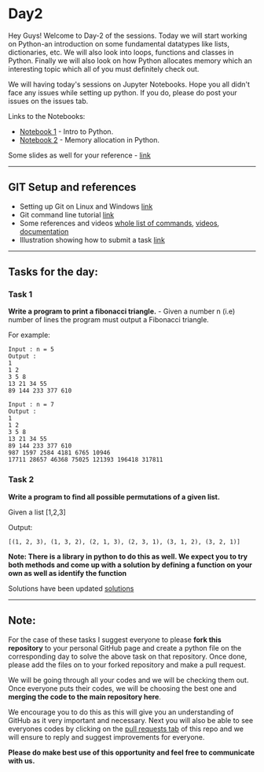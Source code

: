 # Day2

Hey Guys! Welcome to Day-2 of the sessions. Today we will start working on Python-an introduction on some fundamental datatypes like lists, dictionaries, etc. We will also look into loops, functions and classes in Python. Finally we will also look on how Python allocates memory which an interesting topic which all of you must definitely check out.

We will having today's sessions on Jupyter Notebooks. Hope you all didn't face any issues while setting up python. If you do, please do post your issues on the issues tab.

Links to the Notebooks:

- [Notebook 1](DAY2%20-%20Notebook1.ipynb) - Intro to Python.
- [Notebook 2](DAY2%20-%20Notebook2.ipynb) - Memory allocation in Python.


Some slides as well for your reference - [link](https://docs.google.com/presentation/d/1y_MTE5L5KadyUUbqTyrbCkzLhygpnd0mJaCgYLiI9uE/edit#slide=id.g181b637894_1_117)

------
## GIT Setup and references

- Setting up Git on Linux and Windows [link](../Git/git_setup.md)
- Git command line tutorial [link](../Git/GIT-what_it_is.md)
- Some references and videos [whole list of commands](https://github.com/MukundVarmaT/Git--Notes), [videos](https://www.youtube.com/watch?v=uR6G2v_WsRA), [documentation](https://git-scm.com/book/en/v2)
- Illustration showing how to submit a task [link](../Git/submit_task.md)

------

## Tasks for the day:

### Task 1
**Write a program to print a fibonacci triangle.** - Given a number n (i.e) number of lines the program must output a Fibonacci triangle.

For example:

```
Input : n = 5 
Output :
1 
1 2 
3 5 8 
13 21 34 55 
89 144 233 377 610 

Input : n = 7
Output :
1 
1 2 
3 5 8 
13 21 34 55 
89 144 233 377 610 
987 1597 2584 4181 6765 10946 
17711 28657 46368 75025 121393 196418 317811 
```

### Task 2
**Write a program to find all possible permutations of a given list.**

Given a list [1,2,3]

Output:
```
[(1, 2, 3), (1, 3, 2), (2, 1, 3), (2, 3, 1), (3, 1, 2), (3, 2, 1)]
```

**Note: There is a library in python to do this as well. We expect you to try both methods and come up with a solution by defining a function on your own as well as identify the function**


Solutions have been updated [solutions](task-solutions/)

------

## Note:
For the case of these tasks I suggest everyone to please **fork this repository** to your personal GitHub page and create a python file on the corresponding day to solve the above task on that repository. Once done, please add the files on to your forked repository and make a pull request. 

We will be going through all your codes and we will be checking them out. Once everyone puts their codes, we will be choosing the best one and **merging the code to the main repository here**.

We encourage you to do this as this will give you an understanding of GitHub as it very important and necessary. Next you will also be able to see everyones codes by clicking on the [pull requests tab](https://github.com/analytics-club-iitm/Daily-Sessions/pulls) of this repo and we will ensure to reply and suggest improvements for everyone.

**Please do make best use of this opportunity and feel free to communicate with us.**
